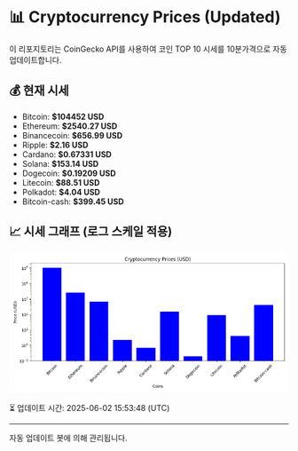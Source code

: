 
# 📊 Cryptocurrency Prices (Updated)

이 리포지토리는 CoinGecko API를 사용하여 코인 TOP 10 시세를 10분가격으로 자동 업데이트합니다.

## 💰 현재 시세
- Bitcoin: **$104452 USD**
- Ethereum: **$2540.27 USD**
- Binancecoin: **$656.99 USD**
- Ripple: **$2.16 USD**
- Cardano: **$0.67331 USD**
- Solana: **$153.14 USD**
- Dogecoin: **$0.19209 USD**
- Litecoin: **$88.51 USD**
- Polkadot: **$4.04 USD**
- Bitcoin-cash: **$399.45 USD**

## 📈 시세 그래프 (로그 스케일 적용)
![Crypto Prices](crypto_prices.png)

⏳ 업데이트 시간: 2025-06-02 15:53:48 (UTC)

---
자동 업데이트 봇에 의해 관리됩니다.
